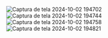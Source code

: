 
![Captura de tela 2024-10-02 194702](https://github.com/user-attachments/assets/890fba01-6699-48bc-aad7-bf7d989c3bd7)
![Captura de tela 2024-10-02 194744](https://github.com/user-attachments/assets/39e78c9b-11e3-41b7-9431-2cb127419400)
![Captura de tela 2024-10-02 194758](https://github.com/user-attachments/assets/e169c469-1adf-4ce7-8de0-e30d83c1f6bd)
![Captura de tela 2024-10-02 194821](https://github.com/user-attachments/assets/a2d264d8-8346-48d2-add4-b35db9f21034)
